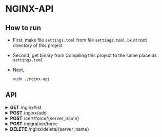 # NGINX-API

## How to run

- First, make file `settings.toml` from file `settings.toml.bk` at root directory of this project

- Second, get binary from Compiling this project to the same place as `settings.toml`

- Next,
  ```bash
  sudo ./nginx-api
  ```

## API

<details close="close">
<summary><b>GET</b> /nginx/list</summary>

---

| Header | Data Type |
| ------ | --------- |
| None   | None      |

Body

```json

```

Response 200

```json
[
  {
    "server_name": "tellsela.com",
    "target_site": "http://koompi.com",
    "feature": "Proxy"
  },
  {
    "server_name": "selatell.com",
    "target_site": "http://koompi.com",
    "feature": "Redirect"
  }
]
```

| Error | Body                   |
| ----- | ---------------------- |
| 400   | actual_error_goes_here |
| 500   | actual_error_goes_here |

---

</details>

<details close="close">
<summary><b>POST</b> /nginx/add</summary>

---

| Header | Data Type |
| ------ | --------- |
| None   | None      |

Body

```json
{
  "server_name": "tellsela.com",
  "target_site": "http://koompi.com",
  "feature": "Proxy"
}
```

| Variable    | Data Type                                                                               |
| ----------- | --------------------------------------------------------------------------------------- |
| server_name | String: eg. rithy.org                                                                   |
| target_site | String: eg. weteka.org/user/rithy                                                       |
| feature     | String: `Proxy` (forward without changing name) _or_ `Redirect` (forward changing name) |

Response 200

```json

```

| Error | Body                   |
| ----- | ---------------------- |
| 400   | actual_error_goes_here |
| 500   | actual_error_goes_here |

- Note:
  - `THIS API TAKE LONG TIME`
  - `server_name` must be first DNS pointed to this nginx server IP before add, otherwise it will error certificate generation
  - `server_name` must not include SCHEMA and must not already existed
  - `target_site` must be input in form of _SCHEMA://SUBDOMAIN.DOMAIN.TLD/WHATEVER_ otherwise it will error _BADREQUEST_
  - `feature` is ENUM on the backend

---

</details>

<details close="close">
<summary><b>POST</b> /cert/force/{server_name}</summary>

---

| Header | Data Type |
| ------ | --------- |
| None   | None      |

| Query Parameter | Data Type             |
| --------------- | --------------------- |
| server_name     | String: eg. rithy.org |

Body

```json

```

Response 200

```json

```

| Error | Body                   |
| ----- | ---------------------- |
| 400   | actual_error_goes_here |
| 500   | actual_error_goes_here |

- Note:
  - This API is for forcing the _CERTBOT_ to redo certificate. This is actually not neccessary for main process, but only for troubleshooting TLS

---

</details>

<details close="close">
<summary><b>POST</b> /migration/force</summary>

---

| Header | Data Type |
| ------ | --------- |
| None   | None      |

Body

```json

```

Response 200

```json

```

| Error | Body                   |
| ----- | ---------------------- |
| 400   | actual_error_goes_here |
| 500   | actual_error_goes_here |

- Note:
  - This API is for forcing the APP to rebuild Database in case of mismatch between file in directory and database rows

---

</details>

<details close="close">
<summary><b>DELETE</b> /nginx/delete/{server_name}</summary>

---

| Header | Data Type |
| ------ | --------- |
| None   | None      |

| Query Parameter | Data Type             |
| --------------- | --------------------- |
| server_name     | String: eg. rithy.org |

Body

```json

```

Response 200

```json

```

| Error | Body                   |
| ----- | ---------------------- |
| 400   | actual_error_goes_here |
| 500   | actual_error_goes_here |

- Note:
  - If `server_name` does not exist, it will error _BADREQUEST_

---

</details>

